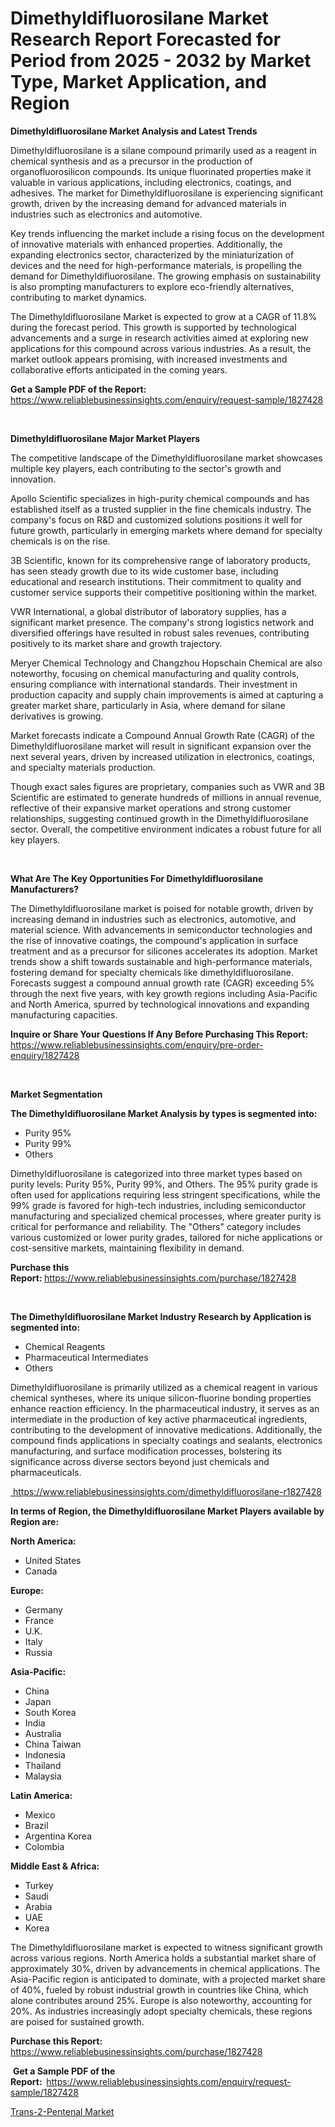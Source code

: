 <p><h1>Dimethyldifluorosilane Market Research Report Forecasted for Period from 2025 -  2032 by Market Type, Market Application, and Region</h1></p><p><strong>Dimethyldifluorosilane Market Analysis and Latest Trends</strong></p>
<p><p>Dimethyldifluorosilane is a silane compound primarily used as a reagent in chemical synthesis and as a precursor in the production of organofluorosilicon compounds. Its unique fluorinated properties make it valuable in various applications, including electronics, coatings, and adhesives. The market for Dimethyldifluorosilane is experiencing significant growth, driven by the increasing demand for advanced materials in industries such as electronics and automotive.</p><p>Key trends influencing the market include a rising focus on the development of innovative materials with enhanced properties. Additionally, the expanding electronics sector, characterized by the miniaturization of devices and the need for high-performance materials, is propelling the demand for Dimethyldifluorosilane. The growing emphasis on sustainability is also prompting manufacturers to explore eco-friendly alternatives, contributing to market dynamics.</p><p>The Dimethyldifluorosilane Market is expected to grow at a CAGR of 11.8% during the forecast period. This growth is supported by technological advancements and a surge in research activities aimed at exploring new applications for this compound across various industries. As a result, the market outlook appears promising, with increased investments and collaborative efforts anticipated in the coming years.</p></p>
<p><strong>Get a Sample PDF of the Report:&nbsp;</strong> <a href="https://www.reliablebusinessinsights.com/enquiry/request-sample/1827428?utm_campaign=2214&utm_medium=2&utm_source=Github&utm_content=ia&utm_term=03022025&utm_id=dimethyldifluorosilane">https://www.reliablebusinessinsights.com/enquiry/request-sample/1827428</a></p>
<p>&nbsp;</p>
<p><strong>Dimethyldifluorosilane Major Market Players</strong></p>
<p><p>The competitive landscape of the Dimethyldifluorosilane market showcases multiple key players, each contributing to the sector's growth and innovation. </p><p>Apollo Scientific specializes in high-purity chemical compounds and has established itself as a trusted supplier in the fine chemicals industry. The company's focus on R&D and customized solutions positions it well for future growth, particularly in emerging markets where demand for specialty chemicals is on the rise.</p><p>3B Scientific, known for its comprehensive range of laboratory products, has seen steady growth due to its wide customer base, including educational and research institutions. Their commitment to quality and customer service supports their competitive positioning within the market.</p><p>VWR International, a global distributor of laboratory supplies, has a significant market presence. The company's strong logistics network and diversified offerings have resulted in robust sales revenues, contributing positively to its market share and growth trajectory.</p><p>Meryer Chemical Technology and Changzhou Hopschain Chemical are also noteworthy, focusing on chemical manufacturing and quality controls, ensuring compliance with international standards. Their investment in production capacity and supply chain improvements is aimed at capturing a greater market share, particularly in Asia, where demand for silane derivatives is growing.</p><p>Market forecasts indicate a Compound Annual Growth Rate (CAGR) of the Dimethyldifluorosilane market will result in significant expansion over the next several years, driven by increased utilization in electronics, coatings, and specialty materials production.</p><p>Though exact sales figures are proprietary, companies such as VWR and 3B Scientific are estimated to generate hundreds of millions in annual revenue, reflective of their expansive market operations and strong customer relationships, suggesting continued growth in the Dimethyldifluorosilane sector. Overall, the competitive environment indicates a robust future for all key players.</p></p>
<p>&nbsp;</p>
<p><strong>What Are The Key Opportunities For Dimethyldifluorosilane Manufacturers?</strong></p>
<p><p>The Dimethyldifluorosilane market is poised for notable growth, driven by increasing demand in industries such as electronics, automotive, and material science. With advancements in semiconductor technologies and the rise of innovative coatings, the compound's application in surface treatment and as a precursor for silicones accelerates its adoption. Market trends show a shift towards sustainable and high-performance materials, fostering demand for specialty chemicals like dimethyldifluorosilane. Forecasts suggest a compound annual growth rate (CAGR) exceeding 5% through the next five years, with key growth regions including Asia-Pacific and North America, spurred by technological innovations and expanding manufacturing capacities.</p></p>
<p><strong>Inquire or Share Your Questions If Any Before Purchasing This Report:</strong> <a href="https://www.reliablebusinessinsights.com/enquiry/pre-order-enquiry/1827428?utm_campaign=2214&utm_medium=2&utm_source=Github&utm_content=ia&utm_term=03022025&utm_id=dimethyldifluorosilane">https://www.reliablebusinessinsights.com/enquiry/pre-order-enquiry/1827428</a></p>
<p>&nbsp;</p>
<p><strong>Market Segmentation</strong></p>
<p><strong>The Dimethyldifluorosilane Market Analysis by types is segmented into:</strong></p>
<p><ul><li>Purity 95%</li><li>Purity 99%</li><li>Others</li></ul></p>
<p><p>Dimethyldifluorosilane is categorized into three market types based on purity levels: Purity 95%, Purity 99%, and Others. The 95% purity grade is often used for applications requiring less stringent specifications, while the 99% grade is favored for high-tech industries, including semiconductor manufacturing and specialized chemical processes, where greater purity is critical for performance and reliability. The "Others" category includes various customized or lower purity grades, tailored for niche applications or cost-sensitive markets, maintaining flexibility in demand.</p></p>
<p><strong>Purchase this Report:&nbsp;</strong><a href="https://www.reliablebusinessinsights.com/purchase/1827428?utm_campaign=2214&utm_medium=2&utm_source=Github&utm_content=ia&utm_term=03022025&utm_id=dimethyldifluorosilane">https://www.reliablebusinessinsights.com/purchase/1827428</a></p>
<p>&nbsp;</p>
<p><strong>The Dimethyldifluorosilane Market Industry Research by Application is segmented into:</strong></p>
<p><ul><li>Chemical Reagents</li><li>Pharmaceutical Intermediates</li><li>Others</li></ul></p>
<p><p>Dimethyldifluorosilane is primarily utilized as a chemical reagent in various chemical syntheses, where its unique silicon-fluorine bonding properties enhance reaction efficiency. In the pharmaceutical industry, it serves as an intermediate in the production of key active pharmaceutical ingredients, contributing to the development of innovative medications. Additionally, the compound finds applications in specialty coatings and sealants, electronics manufacturing, and surface modification processes, bolstering its significance across diverse sectors beyond just chemicals and pharmaceuticals.</p></p>
<p><a href="https://www.reliablebusinessinsights.com/dimethyldifluorosilane-r1827428?utm_campaign=2214&utm_medium=2&utm_source=Github&utm_content=ia&utm_term=03022025&utm_id=dimethyldifluorosilane">&nbsp;https://www.reliablebusinessinsights.com/dimethyldifluorosilane-r1827428</a></p>
<p><strong>In terms of Region, the Dimethyldifluorosilane Market Players available by Region are:</strong></p>
<p>
    <p> <strong> North America: </strong>
        <ul>
            <li>United States</li>
            <li>Canada</li>
        </ul>
        </p> 
    <p> <strong> Europe: </strong>
        <ul>
            <li>Germany</li>
            <li>France</li>
            <li>U.K.</li>
            <li>Italy</li>
            <li>Russia</li>
        </ul>
        </p> 
    <p> <strong> Asia-Pacific: </strong>
        <ul>
            <li>China</li>
            <li>Japan</li>
            <li>South Korea</li>
            <li>India</li>
            <li>Australia</li>
            <li>China Taiwan</li>
            <li>Indonesia</li>
            <li>Thailand</li>
            <li>Malaysia</li>
        </ul>
        </p> 
    <p> <strong> Latin America: </strong>
        <ul>
            <li>Mexico</li>
            <li>Brazil</li>
            <li>Argentina Korea</li>
            <li>Colombia</li>
        </ul>
        </p> 
    <p> <strong> Middle East & Africa: </strong>
        <ul>
            <li>Turkey</li>
            <li>Saudi</li>
            <li>Arabia</li>
            <li>UAE</li>
            <li>Korea</li>
        </ul>
    </p>
    </p>
<p><p>The Dimethyldifluorosilane market is expected to witness significant growth across various regions. North America holds a substantial market share of approximately 30%, driven by advancements in chemical applications. The Asia-Pacific region is anticipated to dominate, with a projected market share of 40%, fueled by robust industrial growth in countries like China, which alone contributes around 25%. Europe is also noteworthy, accounting for 20%. As industries increasingly adopt specialty chemicals, these regions are poised for sustained growth.</p></p>
<p><strong>Purchase this Report: </strong><a href="https://www.reliablebusinessinsights.com/purchase/1827428?utm_campaign=2214&utm_medium=2&utm_source=Github&utm_content=ia&utm_term=03022025&utm_id=dimethyldifluorosilane">https://www.reliablebusinessinsights.com/purchase/1827428</a></p>
<p>&nbsp;<strong>Get a Sample PDF of the Report:&nbsp;&nbsp;</strong><a href="https://www.reliablebusinessinsights.com/enquiry/request-sample/1827428?utm_campaign=2214&utm_medium=2&utm_source=Github&utm_content=ia&utm_term=03022025&utm_id=dimethyldifluorosilane">https://www.reliablebusinessinsights.com/enquiry/request-sample/1827428</a></p>
<p><strong></strong></p>
<p><p><a href="https://github.com/comasnickie/Market-Research-Report-List-1/blob/main/trans-2-pentenal-market.md?utm_campaign=2214&utm_medium=2&utm_source=Github&utm_content=ia&utm_term=03022025&utm_id=dimethyldifluorosilane">Trans-2-Pentenal Market</a></p></p>